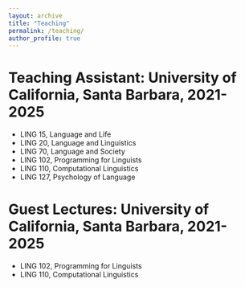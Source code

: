 ```yaml
---
layout: archive
title: "Teaching"
permalink: /teaching/
author_profile: true
---
```


Teaching Assistant: University of California, Santa Barbara, 2021-2025
======
* LING 15, Language and Life
* LING 20, Language and Linguistics 
* LING 70, Language and Society
* LING 102, Programming for Linguists
* LING 110, Computational Linguistics
* LING 127, Psychology of Language

Guest Lectures: University of California, Santa Barbara, 2021-2025
======
* LING 102, Programming for Linguists
* LING 110, Computational Linguistics

